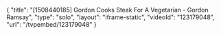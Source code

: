 {
    "title": "[1508440185] Gordon Cooks Steak For A Vegetarian - Gordon Ramsay",
    "type": "solo",
    "layout": "iframe-static",
    "videoId": "123179048",
    "url": "\/tvpembed\/123179048"
}